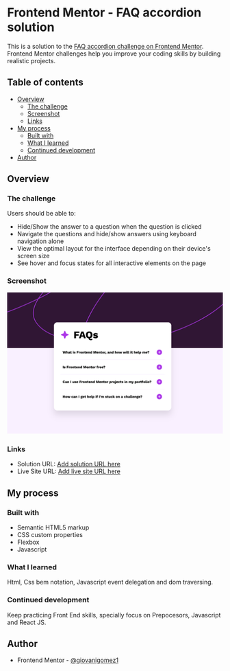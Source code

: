 # Frontend Mentor - FAQ accordion solution

This is a solution to the [FAQ accordion challenge on Frontend Mentor](https://www.frontendmentor.io/challenges/faq-accordion-wyfFdeBwBz). Frontend Mentor challenges help you improve your coding skills by building realistic projects. 

## Table of contents

- [Overview](#overview)
  - [The challenge](#the-challenge)
  - [Screenshot](#screenshot)
  - [Links](#links)
- [My process](#my-process)
  - [Built with](#built-with)
  - [What I learned](#what-i-learned)
  - [Continued development](#continued-development)
- [Author](#author)



## Overview

### The challenge

Users should be able to:

- Hide/Show the answer to a question when the question is clicked
- Navigate the questions and hide/show answers using keyboard navigation alone
- View the optimal layout for the interface depending on their device's screen size
- See hover and focus states for all interactive elements on the page

### Screenshot

![](./assets/images/screenshot.png)

### Links

- Solution URL: [Add solution URL here](https://github.com/giovanigomez1/Faq_Accordion)
- Live Site URL: [Add live site URL here](https://faq-accordion-800521.netlify.app/)

## My process

### Built with

- Semantic HTML5 markup
- CSS custom properties
- Flexbox
- Javascript

### What I learned

Html, Css bem notation, Javascript event delegation and dom traversing.


### Continued development

Keep practicing Front End skills, specially focus on Prepocesors, Javascript and React JS.


## Author

- Frontend Mentor - [@giovanigomez1](https://www.frontendmentor.io/profile/giovanigomez1)

